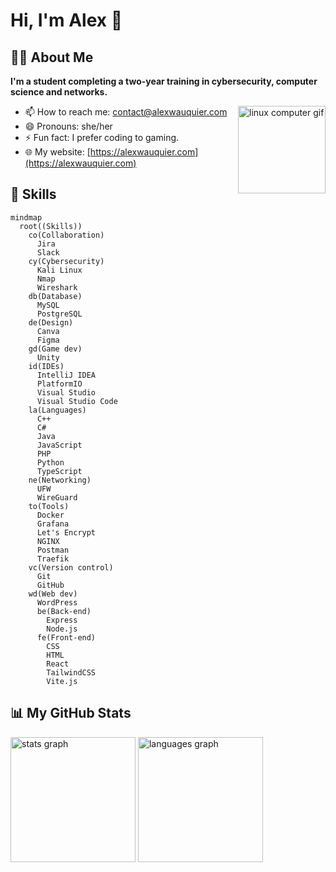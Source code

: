 # Hi, I'm Alex 👋

## 👩‍💻 About Me

**I'm a student completing a two-year training in cybersecurity, computer science and networks.**

<img align="right" height="140" src="https://media.tenor.com/dHk-LfzHrtwAAAAi/linux-computer.gif" alt="linux computer gif" />

- 📫 How to reach me: contact@alexwauquier.com
- 😄 Pronouns: she/her
- ⚡ Fun fact: I prefer coding to gaming.
- 🌐 My website: [https://alexwauquier.com](https://alexwauquier.com)

## 💾 Skills

```mermaid
mindmap
  root((Skills))
    co(Collaboration)
      Jira
      Slack
    cy(Cybersecurity)
      Kali Linux
      Nmap
      Wireshark
    db(Database)
      MySQL
      PostgreSQL
    de(Design)
      Canva
      Figma
    gd(Game dev)
      Unity
    id(IDEs)
      IntelliJ IDEA
      PlatformIO
      Visual Studio
      Visual Studio Code
    la(Languages)
      C++
      C#
      Java
      JavaScript
      PHP
      Python
      TypeScript
    ne(Networking)
      UFW
      WireGuard
    to(Tools)
      Docker
      Grafana
      Let's Encrypt
      NGINX
      Postman
      Traefik
    vc(Version control)
      Git
      GitHub
    wd(Web dev)
      WordPress
      be(Back-end)
        Express
        Node.js
      fe(Front-end)
        CSS
        HTML
        React
        TailwindCSS
        Vite.js
```

## 📊 My GitHub Stats

<div align="left">
  <img height="200" align="center" src="https://github-readme-stats.vercel.app/api?username=alexwauquier&theme=material-palenight&hide_title=true&rank_icon=percentile&show_icons=true" alt="stats graph" />
  <img height="200" align="center" src="https://github-readme-stats.vercel.app/api/top-langs?username=alexwauquier&theme=material-palenight&hide_title=true&layout=compact&card_width=320&langs_count=8" alt="languages graph" />
</div>
